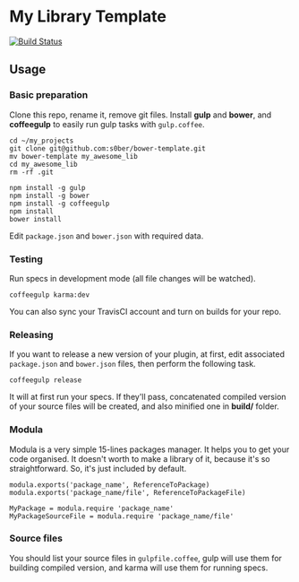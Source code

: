 My Library Template
=====
[![Build Status](https://travis-ci.org/s0ber/bower-template.png?branch=master)](https://travis-ci.org/s0ber/bower-template)

## Usage

### Basic preparation

Clone this repo, rename it, remove git files. Install **gulp** and **bower**, and **coffeegulp** to easily run gulp tasks with ```gulp.coffee```.

```
cd ~/my_projects
git clone git@github.com:s0ber/bower-template.git
mv bower-template my_awesome_lib
cd my_awesome_lib
rm -rf .git

npm install -g gulp
npm install -g bower
npm install -g coffeegulp
npm install
bower install
```

Edit ```package.json``` and ```bower.json``` with required data.

### Testing

Run specs in development mode (all file changes will be watched).

```
coffeegulp karma:dev
```

You can also sync your TravisCI account and turn on builds for your repo.

### Releasing

If you want to release a new version of your plugin, at first, edit associated ```package.json``` and ```bower.json``` files, then perform the following task.

```
coffeegulp release
```

It will at first run your specs. If they'll pass, concatenated compiled version of your source files will be created, and also minified one in **build/** folder.


### Modula

Modula is a very simple 15-lines packages manager. It helps you to get your code organised. It doesn't worth to make a library of it, because it's so straightforward. So, it's just included by default.

```
modula.exports('package_name', ReferenceToPackage)
modula.exports('package_name/file', ReferenceToPackageFile)

MyPackage = modula.require 'package_name'
MyPackageSourceFile = modula.require 'package_name/file'
```

### Source files

You should list your source files in ```gulpfile.coffee```, gulp will use them for building compiled version, and karma will use them for running specs.
